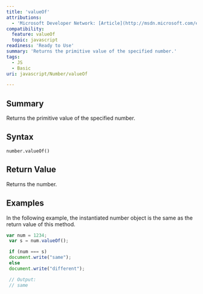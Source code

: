 ```yaml
---
title: 'valueOf'
attributions:
  - 'Microsoft Developer Network: [Article](http://msdn.microsoft.com/en-us/library/ie/jj159595(v=vs.94).aspx)'
compatibility:
  feature: valueOf
  topic: javascript
readiness: 'Ready to Use'
summary: 'Returns the primitive value of the specified number.'
tags:
  - JS
  - Basic
uri: javascript/Number/valueOf

---
```

## Summary

Returns the primitive value of the specified number.

## Syntax

    number.valueOf()

## Return Value

Returns the number.

## Examples

In the following example, the instantiated number object is the same as the return value of this method.

``` js
var num = 1234;
 var s = num.valueOf();

 if (num === s)
 document.write("same");
 else
 document.write("different");

 // Output:
 // same
```


